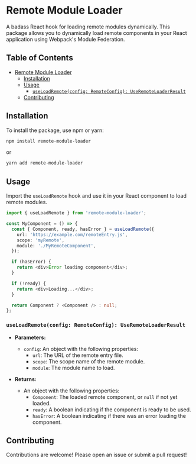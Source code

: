 # Remote Module Loader

A badass React hook for loading remote modules dynamically.
This package allows you to dynamically load remote components in your React application using Webpack's Module Federation.

## Table of Contents

- [Remote Module Loader](#remote-module-loader)
  - [Installation](#installation)
  - [Usage](#usage)
    - [`useLoadRemote(config: RemoteConfig): UseRemoteLoaderResult`](#useloadremoteconfig-remoteconfig-useremoteloaderresult)
  - [Contributing](#contributing)

## Installation

To install the package, use npm or yarn:
```bash
npm install remote-module-loader
```

or

```bash
yarn add remote-module-loader
```

## Usage

Import the `useLoadRemote` hook and use it in your React component to load remote modules.

```typescript
import { useLoadRemote } from 'remote-module-loader';

const MyComponent = () => {
  const { Component, ready, hasError } = useLoadRemote({
    url: 'https://example.com/remoteEntry.js',
    scope: 'myRemote',
    module: './MyRemoteComponent',
  });

  if (hasError) {
    return <div>Error loading component</div>;
  }

  if (!ready) {
    return <div>Loading...</div>;
  }

  return Component ? <Component /> : null;
};
```

### `useLoadRemote(config: RemoteConfig): UseRemoteLoaderResult`

- **Parameters:**
  - `config`: An object with the following properties:
    - `url`: The URL of the remote entry file.
    - `scope`: The scope name of the remote module.
    - `module`: The module name to load.

- **Returns:**
  - An object with the following properties:
    - `Component`: The loaded remote component, or `null` if not yet loaded.
    - `ready`: A boolean indicating if the component is ready to be used.
    - `hasError`: A boolean indicating if there was an error loading the component.

## Contributing

Contributions are welcome! Please open an issue or submit a pull request!
